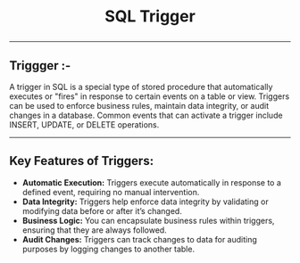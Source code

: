 # <p align="center">SQL Trigger</p>
<!------------------------------------------------------------->
--------------------------------------------------------------------------------------------------------------------------
## Triggger :-

A trigger in SQL is a special type of stored procedure that automatically executes or "fires" in response to certain events on a table or view. Triggers can be used to enforce business rules, maintain data integrity, or audit changes in a database. Common events that can activate a trigger include INSERT, UPDATE, or DELETE operations.

<!------------------------------------------------------------->
----------------------------------------------------------------------------------------------------------------------------------------------
## Key Features of Triggers:
- **Automatic Execution:** Triggers execute automatically in response to a defined event, requiring no manual intervention.
- **Data Integrity:** Triggers help enforce data integrity by validating or modifying data before or after it’s changed.
- **Business Logic:** You can encapsulate business rules within triggers, ensuring that they are always followed.
- **Audit Changes:** Triggers can track changes to data for auditing purposes by logging changes to another table.